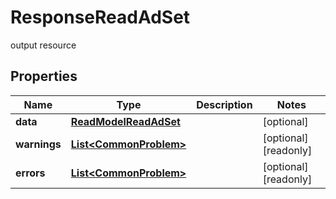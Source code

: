 

# ResponseReadAdSet

output resource

## Properties

| Name | Type | Description | Notes |
|------------ | ------------- | ------------- | -------------|
|**data** | [**ReadModelReadAdSet**](ReadModelReadAdSet.md) |  |  [optional] |
|**warnings** | [**List&lt;CommonProblem&gt;**](CommonProblem.md) |  |  [optional] [readonly] |
|**errors** | [**List&lt;CommonProblem&gt;**](CommonProblem.md) |  |  [optional] [readonly] |



